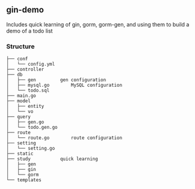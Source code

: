 ## gin-demo

Includes quick learning of gin, gorm, gorm-gen, and using them to build a demo of a todo list



### Structure

```tree
├── conf
│   └── config.yml      
├── controller			
├── db
│   ├── gen			gen configuration	
│   ├── mysql.go		MySQL configuration
│   └── todo.sql			
├── main.go			
├── model							
│   ├── entity
│   └── vo
├── query
│   ├── gen.go
│   └── todo.gen.go
├── route
│   └── route.go		route configuration
├── setting
│   └── setting.go
├── static
├── study			quick learning
│   ├── gen
│   ├── gin
│   └── gorm
└── templates
```
